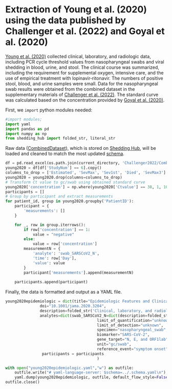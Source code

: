# Extraction of Young et al. (2020) using the data published by Challenger et al. (2022) and Goyal et al. (2020)

[Young et al. (2020)](https://jamanetwork.com/journals/jama/fullarticle/2762688) collected clinical, laboratory, and radiologic data, including PCR cycle threshold values from nasopharyngeal swabs and viral shedding in blood, urine, and stool. The clinical course was summarized, including the requirement for supplemental oxygen, intensive care, and the use of empirical treatment with lopinavir-ritonavir. The numbers of positive stool, blood, and urine samples were small. Data for the nasopharyngeal swab results were obtained from the combined dataset in the supplementary materials of [Challenger et al. (2022)](https://doi.org/10.1186/s12916-021-02220-0). The standard curve was calculated based on the concentration provided by [Goyal et al. (2020)](https://www.science.org/doi/10.1126/sciadv.abc7112). 

First, we `import` python modules needed:

```python
#import modules;
import yaml
import pandas as pd
import numpy as np
from shedding_hub import folded_str, literal_str
```

Raw data ([CombinedDataset](https://github.com/shedding-hub/shedding-hub/blob/main/data/young2020epidemiologic/CombinedDataset.xlsx)), which is stored on [Shedding Hub](https://github.com/shedding-hub), will be loaded and cleaned to match the most updated [schema](https://github.com/shedding-hub/shedding-hub/blob/main/data/.schema.yaml).

```python
df = pd.read_excel(os.path.join(current_directory, 'Challenger2022/CombinedDataset.xlsx'), sheet_name='Viral_Load')
young2020 = df[df['StudyNum'] == 6].copy()
columns_to_drop = ['Estimated', 'SevMax', 'Sev1st', 'Died', 'SevMax3']
young2020 = young2020.drop(columns=columns_to_drop)
# Transform Ct value to gc/swab using obtained standard curve
young2020['concentration'] = np.where(young2020['Ctvalue'] == 38, 1, 10 ** (14.1147 - 0.3231 * young2020['Ctvalue']))
participants = []
# Group by participant and extract measurements
for patient_id, group in young2020.groupby('PatientID'):
    participant = {
        'measurements': []
    }

    for _, row in group.iterrows():
        if row['concentration'] == 1:
            value = "negative"
        else:
            value = row['concentration']
        measurementN = {
            'analyte': 'swab_SARSCoV2_N',
            'time': row['Day'],
            'value': value
        }
        participant['measurements'].append(measurementN)
        
    participants.append(participant)
```

Finally, the data is formatted and output as a YAML file.

```python
young2020epidemiologic = dict(title="Epidemiologic Features and Clinical Course of Patients Infected With SARS-CoV-2 in Singapore",
               doi="10.1001/jama.2020.3204",
               description=folded_str('Clinical, laboratory, and radiologic data were collected, including PCR cycle threshold values from nasopharyngeal swabs and viral shedding in blood, urine, and stool. The clinical course was summarized, including the requirement for supplemental oxygen, intensive care, and the use of empirical treatment with lopinavir-ritonavir. The numbers of positive stool, blood, and urine samples were small. Data for the nasopharyngeal swab results were obtained from the combined dataset in the supplementary materials of Challenger et al. BMC Medicine (2022) 20:25 (https://doi.org/10.1186/s12916-021-02220-0). The standard curve was calculated based on the concentration provided by Goyal et al. (2020).\n'),
               analytes=dict(swab_SARSCoV2_N=dict(description=folded_str("SARS-CoV-2 RNA genome copy concentration in nasopharyngeal swab samples. The unit of concentration were converted to gc/swab from Ct values based on standard curve calculated from the concentration provided by Goyal et al. (2020).\n"),
                                        limit_of_quantification="unknown",
                                        limit_of_detection="unknown",
                                        specimen="nasopharyngeal_swab", 
                                        biomarker="SARS-CoV-2", 
                                        gene_target="N, E, and ORF1lab", 
                                        unit="gc/swab",
                                        reference_event="symptom onset",)),
                participants = participants
                                        )

with open("young2020epidemiologic.yaml","w") as outfile:
    outfile.write("# yaml-language-server: $schema=../.schema.yaml\n")
    yaml.dump(young2020epidemiologic, outfile, default_flow_style=False, sort_keys=False)
outfile.close() 
```
